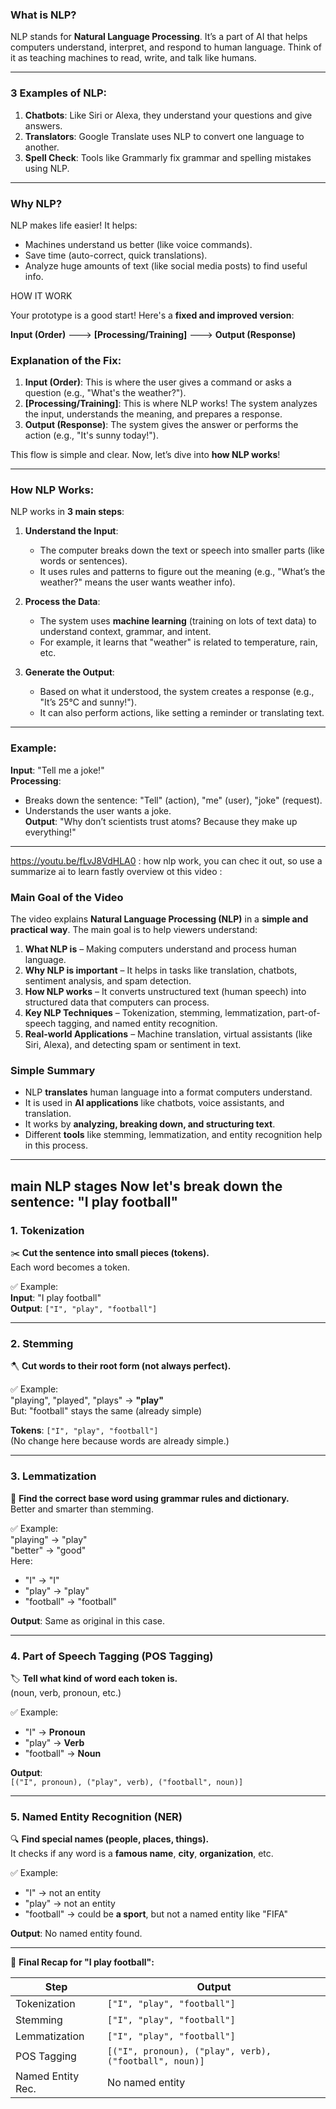 ### What is NLP?  
NLP stands for **Natural Language Processing**. It’s a part of AI that helps computers understand, interpret, and respond to human language. Think of it as teaching machines to read, write, and talk like humans.

---

### 3 Examples of NLP:  
1. **Chatbots**: Like Siri or Alexa, they understand your questions and give answers.  
2. **Translators**: Google Translate uses NLP to convert one language to another.  
3. **Spell Check**: Tools like Grammarly fix grammar and spelling mistakes using NLP.

---

### Why NLP?  
NLP makes life easier! It helps:  
- Machines understand us better (like voice commands).  
- Save time (auto-correct, quick translations).  
- Analyze huge amounts of text (like social media posts) to find useful info.  

HOW IT WORK

Your prototype is a good start! Here's a **fixed and improved version**:

**Input (Order)** ---> **[Processing/Training]** ---> **Output (Response)**  

### Explanation of the Fix:
1. **Input (Order)**: This is where the user gives a command or asks a question (e.g., "What's the weather?").  
2. **[Processing/Training]**: This is where NLP works! The system analyzes the input, understands the meaning, and prepares a response.  
3. **Output (Response)**: The system gives the answer or performs the action (e.g., "It's sunny today!").  

This flow is simple and clear. Now, let’s dive into **how NLP works**!

---

### How NLP Works:  
NLP works in **3 main steps**:  

1. **Understand the Input**:  
   - The computer breaks down the text or speech into smaller parts (like words or sentences).  
   - It uses rules and patterns to figure out the meaning (e.g., "What’s the weather?" means the user wants weather info).  

2. **Process the Data**:  
   - The system uses **machine learning** (training on lots of text data) to understand context, grammar, and intent.  
   - For example, it learns that "weather" is related to temperature, rain, etc.  

3. **Generate the Output**:  
   - Based on what it understood, the system creates a response (e.g., "It’s 25°C and sunny!").  
   - It can also perform actions, like setting a reminder or translating text.  

---

### Example:  
**Input**: "Tell me a joke!"  
**Processing**:  
- Breaks down the sentence: "Tell" (action), "me" (user), "joke" (request).  
- Understands the user wants a joke.  
**Output**: "Why don’t scientists trust atoms? Because they make up everything!"  

---
https://youtu.be/fLvJ8VdHLA0 : how nlp work, you can chec it out, so use a summarize ai to learn fastly
overview ot this video :
### **Main Goal of the Video**  
The video explains **Natural Language Processing (NLP)** in a **simple and practical way**. The main goal is to help viewers understand:  

1. **What NLP is** – Making computers understand and process human language.  
2. **Why NLP is important** – It helps in tasks like translation, chatbots, sentiment analysis, and spam detection.  
3. **How NLP works** – It converts unstructured text (human speech) into structured data that computers can process.  
4. **Key NLP Techniques** – Tokenization, stemming, lemmatization, part-of-speech tagging, and named entity recognition.  
5. **Real-world Applications** – Machine translation, virtual assistants (like Siri, Alexa), and detecting spam or sentiment in text.  

### **Simple Summary**  
- NLP **translates** human language into a format computers understand.  
- It is used in **AI applications** like chatbots, voice assistants, and translation.  
- It works by **analyzing, breaking down, and structuring text**.  
- Different **tools** like stemming, lemmatization, and entity recognition help in this process.  


---

**main NLP stages**
Now let's break down the sentence: **"I play football"** 
---

### **1. Tokenization**  
✂️ **Cut the sentence into small pieces (tokens).**  
Each word becomes a token.  

✅ Example:  
**Input**: "I play football"  
**Output**: `["I", "play", "football"]`

---

### **2. Stemming**  
🪓 **Cut words to their root form (not always perfect).**  

✅ Example:  
"playing", "played", "plays" → **"play"**  
But: "football" stays the same (already simple)  

**Tokens**: `["I", "play", "football"]`  
(No change here because words are already simple.)

---

### **3. Lemmatization**  
📖 **Find the correct base word using grammar rules and dictionary.**  
Better and smarter than stemming.  

✅ Example:  
"playing" → "play"  
"better" → "good"  
Here:  
- "I" → "I"  
- "play" → "play"  
- "football" → "football"  

**Output**: Same as original in this case.

---

### **4. Part of Speech Tagging (POS Tagging)**  
🏷️ **Tell what kind of word each token is.**  
(noun, verb, pronoun, etc.)

✅ Example:  
- "I" → **Pronoun**  
- "play" → **Verb**  
- "football" → **Noun**

**Output**:  
`[("I", pronoun), ("play", verb), ("football", noun)]`

---

### **5. Named Entity Recognition (NER)**  
🔍 **Find special names (people, places, things).**  
It checks if any word is a **famous name**, **city**, **organization**, etc.  

✅ Example:  
- "I" → not an entity  
- "play" → not an entity  
- "football" → could be **a sport**, but not a named entity like "FIFA"

**Output**: No named entity found.

---

🎯 **Final Recap for "I play football":**

| Step              | Output                             |
|-------------------|-------------------------------------|
| Tokenization      | `["I", "play", "football"]`         |
| Stemming          | `["I", "play", "football"]`         |
| Lemmatization     | `["I", "play", "football"]`         |
| POS Tagging       | `[("I", pronoun), ("play", verb), ("football", noun)]` |
| Named Entity Rec. | No named entity                    |

